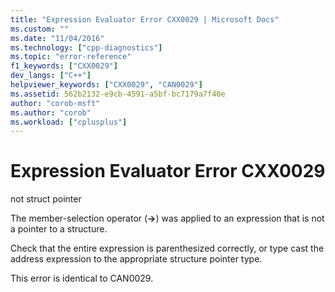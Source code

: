 ```yaml
---
title: "Expression Evaluator Error CXX0029 | Microsoft Docs"
ms.custom: ""
ms.date: "11/04/2016"
ms.technology: ["cpp-diagnostics"]
ms.topic: "error-reference"
f1_keywords: ["CXX0029"]
dev_langs: ["C++"]
helpviewer_keywords: ["CXX0029", "CAN0029"]
ms.assetid: 562b2132-e9cb-4591-a5bf-bc7179a7f40e
author: "corob-msft"
ms.author: "corob"
ms.workload: ["cplusplus"]
---
```

# Expression Evaluator Error CXX0029
not struct pointer  
  
 The member-selection operator (**->**) was applied to an expression that is not a pointer to a structure.  
  
 Check that the entire expression is parenthesized correctly, or type cast the address expression to the appropriate structure pointer type.  
  
 This error is identical to CAN0029.
